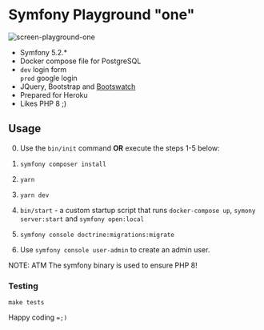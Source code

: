 # Symfony Playground "one"

![screen-playground-one](https://user-images.githubusercontent.com/33978/103650387-edff8280-4f2d-11eb-84c8-486662e25bd5.png)

* Symfony 5.2.*
* Docker compose file for PostgreSQL
* `dev` login form <br/> `prod` google login
* JQuery, Bootstrap and [Bootswatch](https://bootswatch.com/)
* Prepared for Heroku
* Likes PHP 8 ;)

## Usage

0. Use the `bin/init` command **OR** execute the steps 1-5 below:

1. `symfony composer install`
1. `yarn`
1. `yarn dev`
1. `bin/start` - a custom startup script that runs `docker-compose up`, `symony server:start` and `symfony open:local`
1. `symfony console doctrine:migrations:migrate`
1. Use `symfony console user-admin` to create an admin user.

NOTE: ATM The symfony binary is used to ensure PHP 8!

### Testing

```shell
make tests
```

Happy coding `=;)`
